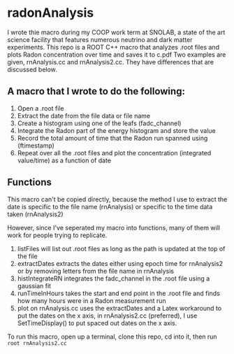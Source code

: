# radonAnalysis
I wrote thie macro during my COOP work term at SNOLAB, a state of the art science facility that features numerous neutrino and dark matter experiments.
This repo is a ROOT C++ macro that analyzes .root files and plots Radon concentration over time and saves it to c.pdf
Two examples are given, rnAnalysis.cc and rnAnalysis2.cc. They have differences that are discussed below.

## A macro that I wrote to do the following:
1. Open a .root file
2. Extract the date from the file data or file name
3. Create a histogram using one of the leafs (fadc_channel)
4. Integrate the Radon part of the energy histogram and store the value
5. Record the total amount of time that the Radon run spanned using (ftimestamp)
6. Repeat over all the .root files and plot the concentration (integrated value/time) as a function of date

## Functions
This macro can't be copied directly, because the method I use to extract the date is specific to the file name (rnAnalysis) or specific to the time data taken (rnAnalysis2)

However, since I've seperated my macro into functions, many of them will work for people trying to replicate. 

1. listFiles will list out .root files as long as the path is updated at the top of the file
2. extractDates extracts the dates either using epoch time for rnAnalysis2 or by removing letters from the file name in rnAnalysis
3. histIntegrateRN integrates the fadc_channel in the .root file using a gaussian fit
4. runTimeInHours takes the start and end point in the .root file and finds how many hours were in a Radon measurement run
5. plot on rnAnalysis.cc uses the extractDates and a Latex workaround to put the dates on the x axis, in rnAnalysis2.cc (preferred), I use SetTimeDisplay() to put spaced out dates on the x axis.

To run this macro, open up a terminal, clone this repo, cd into it, then run 
```root rnAnalysis2.cc```

